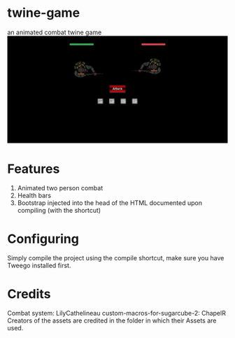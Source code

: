# twine-game
an animated combat twine game
<img src="combat-system.PNG"></img>
# Features 
1. Animated two person combat
2. Health bars
3. Bootstrap injected into the head of the HTML documented upon compiling (with the shortcut)
# Configuring 
Simply compile the project using the compile shortcut, make sure you have Tweego installed first. 
# Credits 
Combat system: LilyCathelineau
custom-macros-for-sugarcube-2: ChapelR
Creators of the assets are credited in the folder in which their Assets are used. 
